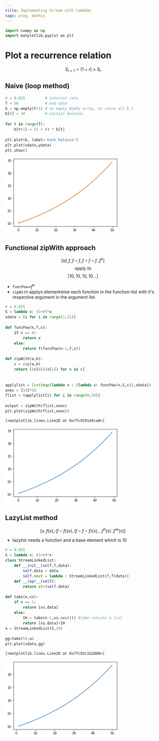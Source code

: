 ```yaml
---
title: Implementing Stream with lambdas
tags: prog, mathcs
---
```


```python
import numpy as np
import matplotlib.pyplot as plt

```

# Plot a recurrence relation 

$$ S_{t+1} = (1+r)\times S_t $$


## Naive (loop method)


```python
r = 0.025         # interest rate
T = 50            # end date
b = np.empty(T+1) # an empty NumPy array, to store all b_t
b[0] = 10         # initial balance

for t in range(T):
    b[t+1] = (1 + r) * b[t]

plt.plot(b, label='bank balance')
plt.plot(xdata,ydata)
plt.show()
```


    
![png](/images/2015-08-20-StreamLambda/output_3_0.png)
    


## Functional zipWith approach

$$[id, f, f\circ f, f\circ f\circ f .. f^n ]$$
$$ apply\ to$$
$$[10,10,10,10...]$$

* `funcPow`=$f^n$
* `zipWith` applys elementwise each function in the function-list with it's respective argument in the argument list.


```python
r = 0.025
S = lambda x: (1+r)*x
xdata = [i for i in range(1,51)]

def funcPow(n,f,x):
    if n == 0:
        return x
    else:
        return f(funcPow(n-1,f,x))

def zipWith(a,b):
    c = zip(a,b)
    return [(x[0])(x[1]) for x in c]
    

applylist = list(map(lambda n : (lambda x: funcPow(n,S,x)),xdata))
ones = [10]*50
flist = [applylist[i] for i in range(0,50)]

output = zipWith(flist,ones)
plt.plot(zipWith(flist,ones))
```




    [<matplotlib.lines.Line2D at 0x7fc9291d4ca0>]




    
![png](/images/2015-08-20-StreamLambda/output_5_1.png)
    


## LazyList method

$$[x, f(x), (f\circ f)(x), (f\circ f\circ f)(x), .. f^n(x)..f^\infty(x) ]$$

* lazylist needs a function and a base element which is 10

```python
r = 0.025
S = lambda x: (1+r)*x
class StreamLinkedList:
    def __init__(self,f,data):
        self.data = data
        self.next = lambda : StreamLinkedList(f,f(data)) 
    def __repr__(self):
        return str(self.data)
        
def take(n,xs):
    if n == 1:
        return [xs.data]
    else:
        IH = take(n-1,xs.next()) #take returns a list
        return [xs.data]+IH
a = StreamLinkedList(S,10)

gg=take(50,a)
plt.plot(xdata,gg)
```




    [<matplotlib.lines.Line2D at 0x7fc93c1b2d00>]




    
![png](/images/2015-08-20-StreamLambda/output_7_1.png)
    


